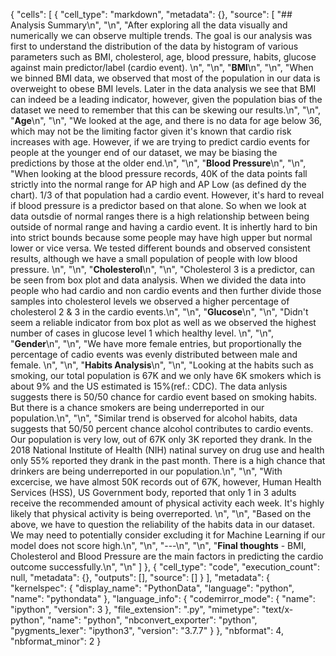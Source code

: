 {
 "cells": [
  {
   "cell_type": "markdown",
   "metadata": {},
   "source": [
    "## Analysis Summary\n",
    "\n",
    "After exploring all the data visually and numerically we can observe multiple trends. The goal is our analysis was first to understand the distribution of the data by histogram of various parameters such as BMI, cholesterol, age, blood pressure, habits, glucose against main predictor/label (cardio event). \n",
    "\n",
    "**BMI**\n",
    "\n",
    "When we binned BMI data, we observed that most of the population in our data is overweight to obese BMI levels. Later in the data analysis we see that BMI can indeed be a leading indicator, however, given the population bias of the dataset we need to remember that this can be skewing our results.\n",
    "\n",
    "**Age**\n",
    "\n",
    "We looked at the age, and there is no data for age below 36, which may not be the limiting factor given it's known that cardio risk increases with age. However, if we are trying to predict cardio events for people at the younger end of our dataset, we may be biasing the predictions by those at the older end.\n",
    "\n",
    "**Blood Pressure**\n",
    "\n",
    "When looking at the blood pressure records, 40K of the data points fall strictly into the normal range for AP high and AP Low (as defined dy the chart). 1/3 of that population had a cardio event. However, it's hard to reveal if blood pressure is a predictor based on that alone. So when we look at data outsdie of normal ranges there is a high relationship between being outside of normal range and having a cardio event. It is inhertly hard to bin into strict bounds because some people may have high upper but normal lower or vice versa. We tested different bounds and observed consistent results, although we have a small population of people with low blood pressure.  \n",
    "\n",
    "**Cholesterol**\n",
    "\n",
    "Cholesterol 3 is a predictor, can be seen from box plot and data analysis. When we divided the data into people who had cardio and non cardio events and then further divide those samples into cholesterol levels we observed a higher percentage of cholesterol 2 & 3 in the cardio events.\n",
    "\n",
    "**Glucose**\n",
    "\n",
    "Didn't seem a reliable indicator from box plot as well as we observed the highest number of cases in glucose level 1 which healthy level. \n",
    "\n",
    "**Gender**\n",
    "\n",
    "We have more female entries, but proportionally the percentage of cadio events was evenly distributed between male and female. \n",
    "\n",
    "**Habits Analysis**\n",
    "\n",
    "Looking at the habits such as smoking, our total population is 67K and we only have 6K smokers which is about 9% and the US estimated is 15%(ref.: CDC). The data anlysis suggests there is 50/50 chance for cardio event based on smoking habits. But there is a chance smokers are being underreported in our population.\n",
    "\n",
    "Similar trend is observed for alcohol habits, data suggests that 50/50 percent chance alcohol contributes to cardio events. Our population is very low, out of 67K only 3K reported they drank. In the 2018 National Institute of Health (NIH) natinal survey on drug use and health only 55% reported they drank in the past month. There is a high chance that drinkers are being underreported in our population.\n",
    "\n",
    "With excercise, we have almost 50K records out of 67K, however, Human Health Services (HSS), US Government body, reported that only 1 in 3 adults receive the recommended amount of physical activity each week. It's highly likely that physical activity is being overreported. \n",
    "\n",
    "Based on the above, we have to question the reliability of the habits data in our dataset. We may need to potentially consider excluding it for Machine Learning if our model does not score high.\n",
    "\n",
    "---\n",
    "\n",
    "**Final thoughts** - BMI, Cholesterol and Blood Pressure are the main factors in predicting the cardio outcome successfully.\n",
    "\n"
   ]
  },
  {
   "cell_type": "code",
   "execution_count": null,
   "metadata": {},
   "outputs": [],
   "source": []
  }
 ],
 "metadata": {
  "kernelspec": {
   "display_name": "PythonData",
   "language": "python",
   "name": "pythondata"
  },
  "language_info": {
   "codemirror_mode": {
    "name": "ipython",
    "version": 3
   },
   "file_extension": ".py",
   "mimetype": "text/x-python",
   "name": "python",
   "nbconvert_exporter": "python",
   "pygments_lexer": "ipython3",
   "version": "3.7.7"
  }
 },
 "nbformat": 4,
 "nbformat_minor": 2
}
